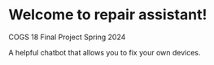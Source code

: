 # Welcome to repair assistant!

COGS 18 Final Project Spring 2024

A helpful chatbot that allows you to fix your own devices.
